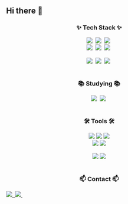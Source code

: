 ## Hi there 👋

<!--
**WoojooJeong0v0/WoojooJeong0v0** is a ✨ _special_ ✨ repository because its `README.md` (this file) appears on your GitHub profile.


<!--내용 부분-->




<h3 align="center">✨ Tech Stack ✨</h3>
<div align="center">
  <img src="https://img.shields.io/badge/java-20232a.svg?style=for-the-badge&logo=Java&logoColor=61DAFB" />&nbsp
  <img src="https://img.shields.io/badge/javascript-F7DF1E.svg?style=for-the-badge&logo=javascript&logoColor=20232a" />&nbsp
  <img src="https://img.shields.io/badge/html5-E34F26.svg?style=for-the-badge&logo=html5&logoColor=white" />&nbsp
</div>

<div align="center">
  <img src="https://img.shields.io/badge/styled--components-DB7093?style=for-the-badge&logo=styled-components&logoColor=ffd35b" />&nbsp
  <img src="https://img.shields.io/badge/tailwindcss-1daabb.svg?style=for-the-badge&logo=tailwind-css&logoColor=white" />&nbsp
  <img src="https://img.shields.io/badge/css3-1572B6.svg?style=for-the-badge&logo=css3&logoColor=white" />&nbsp
</div>

<br>

<div align="center">
  <img src="https://img.shields.io/badge/oracle-3670A0?style=for-the-badge&logo=oracle&logoColor=ffdd54" />&nbsp
  <img src="https://img.shields.io/badge/spring-150458.svg?style=for-the-badge&logo=spring&logoColor=white" />&nbsp
  <img src="https://img.shields.io/badge/Matplotlib-11557c.svg?style=for-the-badge&logo=Matplotlib&logoColor=white" />&nbsp
</div>

<br>

<h3 align="center">📚 Studying 📚</h3>
<div align="center">
  <img src="https://img.shields.io/badge/typescript-007ACC.svg?style=for-the-badge&logo=typescript&logoColor=white" />&nbsp
  <img src="https://img.shields.io/badge/React%20Query-FF4154?style=for-the-badge&logo=react%20query&logoColor=white" />&nbsp
</div>

<br>

<h3 align="center">🛠 Tools 🛠</h3>
<div align="center">
  
  <img src="https://img.shields.io/badge/git-F05033.svg?style=for-the-badge&logo=git&logoColor=white" /> 
  <img src="https://img.shields.io/badge/github-181717.svg?style=for-the-badge&logo=github&logoColor=white" /> 
  <img src="https://img.shields.io/badge/Notion-F3F3F3.svg?style=for-the-badge&logo=notion&logoColor=black" /> 
</div>

<div align="center">
  <img src="https://img.shields.io/badge/adobe%20photoshop-08253c.svg?style=for-the-badge&logo=adobe%20photoshop&logoColor=37abff" />
  <img src="https://img.shields.io/badge/figma-F24E1E.svg?style=for-the-badge&logo=figma&logoColor=white" />
</div>

<br>

<div align="center">
  <img src="https://img.shields.io/badge/VSCode-2C2C32.svg?style=for-the-badge&logo=visual-studio-code&logoColor=22ABF3" />
  <img src="https://img.shields.io/badge/eclipse-2C2C32.svg?style=for-the-badge&logo=eclipse&logoColor=F9AB00" />
</div>

<br>

<h3 align="center">📫 Contact 📫</h3>
  <a href="[https://velog.io/@oka1313](https://descriptive-cornflower-96e.notion.site/JAVA-d8f6ec3374f44e2884057157663b3301?pvs=4)">
    <img src="https://img.shields.io/badge/notion-1EBC8F?style=for-the-badge&logo=notion&logoColor=white" />&nbsp
  </a>
  <a href="mailto:malbbobo0v0@gmail.com">
    <img
      src="https://img.shields.io/badge/malbbobo0v0@gmail.com-D14836?style=for-the-badge&logo=gmail&logoColor=white"/>&nbsp
  </a>

</div>
